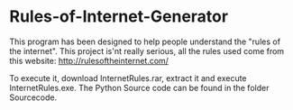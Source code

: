 # Rules-of-Internet-Generator
This program has been designed to help people understand the "rules of the internet". This project is'nt really serious, all the rules used come from this website: http://rulesoftheinternet.com/

To execute it, download InternetRules.rar, extract it and execute InternetRules.exe.
The Python Source code can be found in the folder Sourcecode.
